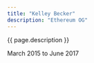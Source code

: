 ```yaml
---
title: "Kelley Becker"
description: "Ethereum OG"
---
```


{{ page.description }}

March 2015 to June 2017
